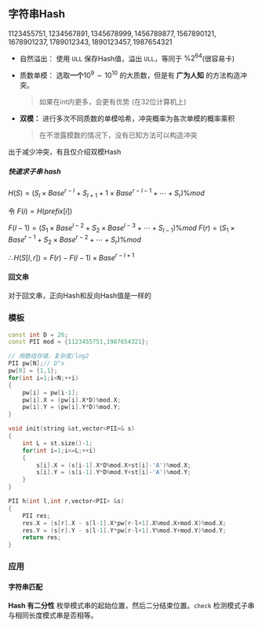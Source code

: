 ## 字符串Hash
$1123455751, 1234567891, 1345678999, 1456789877, 1567890121, 1678901237, 1789012343, 1890123457, 1987654321$

- 自然溢出： 使用 `ULL` 保存Hash值，溢出 `ULL`，等同于 $\% 2^{64}$(很容易卡)

- 质数单模： 选取**一个**$10^9 \sim 10^{10}$ 的大质数，但是有 **广为人知** 的方法构造冲突。
	> 如果在int内更多，会更有优势 (在32位计算机上)

- **双模：** 进行多次不同质数的单模哈希，冲突概率为各次单模的概率乘积
	> 在不泄露模数的情况下，没有已知方法可以构造冲突

出于减少冲突，有且仅介绍双模Hash

##### 快速求子串 hash
$H(S) = (S_l \times Base^{r-l} + S_{l+1}+1 \times Base^{r-l-1} + \cdots + S_r)\% mod$

令 $F(i) = H(prefix[i])$

$F(l-1) = (S_1 \times Base^{l-2} + S_{2} \times Base^{l-3} + \cdots + S_{l-1}) \% mod$
$F(r) = (S_1 \times Base^{r-1} + S_{2} \times Base^{r-2} + \cdots + S_{r}) \% mod$

$\therefore H(S[l,r]) = F(r) - F(l-1) \times Base^{r-l+1}$

#### 回文串
对于回文串，正向Hash和反向Hash值是一样的

### 模板
```cpp
const int D = 26;
const PII mod = {1123455751,1987654321};

// 用数组存储，复杂度/log2
PII pw[N];// D^x
pw[0] = {1,1};
for(int i=1;i<N;++i)
{
	pw[i] = pw[i-1];
	pw[i].X = (pw[i].X*D)%mod.X;
	pw[i].Y = (pw[i].Y*D)%mod.Y;
}

void init(string &st,vector<PII>& s)
{
	int L = st.size()-1;
	for(int i=1;i<=L;++i)
	{
		s[i].X = (s[i-1].X*D%mod.X+st[i]-'A')%mod.X;
		s[i].Y = (s[i-1].Y*D%mod.Y+st[i]-'A')%mod.Y;
	}
}

PII h(int l,int r,vector<PII> &s)
{
	PII res;
	res.X = (s[r].X - s[l-1].X*pw[r-l+1].X%mod.X+mod.X)%mod.X;
	res.Y = (s[r].Y - s[l-1].Y*pw[r-l+1].Y%mod.Y+mod.Y)%mod.Y;
	return res;
}
```

### 应用
#### 字符串匹配
**Hash 有二分性**
枚举模式串的起始位置，然后二分结束位置。`check` 检测模式子串与相同长度模式串是否相等。

